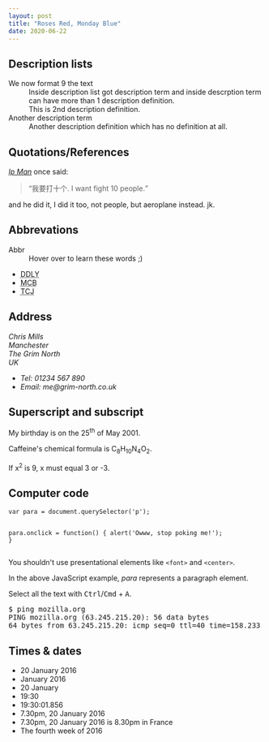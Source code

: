 ```yaml
---
layout: post
title: "Roses Red, Monday Blue"
date: 2020-06-22
---
```


<h2>Description lists</h2>
<dl>
    <dt>We now format 9 the text</dt>
    <dd>Inside description list got description term and inside descrption term can have more than 1 description definition.</dd>
    <dd>This is 2nd description definition.</dd>
    <dt>Another description term</dt>
    <dd>Another description definition which has no definition at all.</dd>
</dl>

<h2>Quotations/References</h2>
<P><a href="https://en.wikipedia.org/wiki/Ip_Man"><cite>Ip Man</cite></a> once said:</p>
<blockquote cite="https://zhidao.baidu.com/question/1606385457153097947.html?qbl=relate_question_4">
<p><q>我要打十个. I want fight 10 people.</q></p>
</blockquote>
<p>and he did it, I did it too, not people, but aeroplane instead. jk.</P>

<h2>Abbrevations</h2>
<p>
<dl>
    <dt>Abbr</dt>
        <dd>Hover over to learn these words ;)</dd>
        <ul>
            <li><abbr title="Dual Dipped Lychee Yogurt">DDLY</abbr></li>
            <li><abbr title="Miniature Circuit Breaker">MCB</abbr></li>
            <li><abbr title="Thailand, China, Japan">TCJ</abbr></li>
        </ul>
</dl></p>

<h2>Address</h2>
<address>
  <p>
    Chris Mills<br>
    Manchester<br>
    The Grim North<br>
    UK
  </p>

  <ul>
    <li>Tel: 01234 567 890</li>
    <li>Email: me@grim-north.co.uk</li>
  </ul>
</address>

<h2>Superscript and subscript</h2>
<p>My birthday is on the 25<sup>th</sup> of May 2001.</p>
<p>Caffeine's chemical formula is C<sub>8</sub>H<sub>10</sub>N<sub>4</sub>O<sub>2</sub>.</p>
<p>If x<sup>2</sup> is 9, x must equal 3 or -3.</p>

<h2>Computer code</h2>
<pre><code>var para = document.querySelector('p');

para.onclick = function() {
  alert('Owww, stop poking me!');
}</code></pre>

<p>You shouldn't use presentational elements like <code>&lt;font&gt;</code> and <code>&lt;center&gt;</code>.</p>

<p>In the above JavaScript example, <var title="var">para</var> represents a paragraph element.</p>


<p>Select all the text with <kbd>Ctrl</kbd>/<kbd>Cmd</kbd> + <kbd>A</kbd>.</p>

<pre>$ <kbd>ping mozilla.org</kbd>
<samp>PING mozilla.org (63.245.215.20): 56 data bytes
64 bytes from 63.245.215.20: icmp_seq=0 ttl=40 time=158.233 ms</samp></pre>

<h2>Times & dates</h2>
<ul>
<!-- Standard simple date -->
<li><time datetime="2016-01-20">20 January 2016</time></li>
<!-- Just year and month -->
<li><time datetime="2016-01">January 2016</time></li>
<!-- Just month and day -->
<li><time datetime="01-20">20 January</time></li>
<!-- Just time, hours and minutes -->
<li><time datetime="19:30">19:30</time></li>
<!-- You can do seconds and milliseconds too! -->
<li><time datetime="19:30:01.856">19:30:01.856</time></li>
<!-- Date and time -->
<li><time datetime="2016-01-20T19:30">7.30pm, 20 January 2016</time></li>
<!-- Date and time with timezone offset -->
<li><time datetime="2016-01-20T19:30+01:00">7.30pm, 20 January 2016 is 8.30pm in France</time></li>
<!-- Calling out a specific week number -->
<li><time datetime="2016-W04">The fourth week of 2016</time></li>
</ul>

